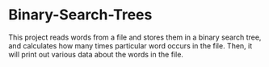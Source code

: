 # Binary-Search-Trees
This project reads words from a file and stores them in a binary search tree, and calculates how many times particular word occurs in the file. Then, it will print out various data about the words in the file.
